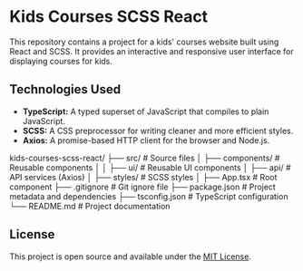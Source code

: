 # Kids Courses SCSS React

This repository contains a project for a kids' courses website built using React and SCSS. It provides an interactive and responsive user interface for displaying courses for kids.

## Technologies Used

- **TypeScript:** A typed superset of JavaScript that compiles to plain JavaScript.
- **SCSS:** A CSS preprocessor for writing cleaner and more efficient styles.
- **Axios:** A promise-based HTTP client for the browser and Node.js.

kids-courses-scss-react/
├── src/ # Source files
│ ├── components/ # Reusable components
│ │ ├── ui/ # Reusable UI components
│ ├── api/ # API services (Axios)
│ ├── styles/ # SCSS styles
│ ├── App.tsx # Root component
├── .gitignore # Git ignore file
├── package.json # Project metadata and dependencies
├── tsconfig.json # TypeScript configuration
└── README.md # Project documentation

## License
This project is open source and available under the [MIT License](LICENSE).
